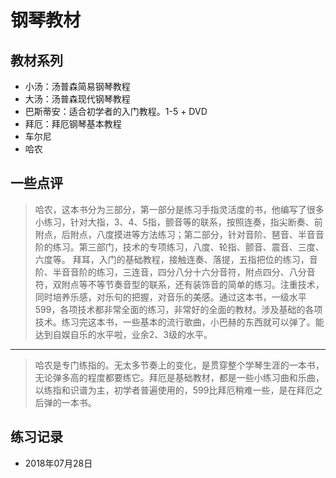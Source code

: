 # 钢琴教材

## 教材系列

* 小汤：汤普森简易钢琴教程
* 大汤：汤普森现代钢琴教程
* 巴斯蒂安：适合初学者的入门教程。1-5 + DVD
* 拜厄：拜厄钢琴基本教程
* 车尔尼
* 哈农

## 一些点评

> 哈农，这本书分为三部分，第一部分是练习手指灵活度的书，他编写了很多小练习，针对大指，3、4、5指，颤音等的联系，按照连奏，指尖断奏、前附点，后附点，八度摸进等方法练习；第二部分，针对音阶、琶音、半音音阶的练习。第三部门，技术的专项练习，八度、轮指、颤音、震音、三度、六度等。
拜耳，入门的基础教程，接触连奏、落提，五指把位的练习，音阶、半音音阶的练习，三连音，四分八分十六分音符，附点四分、八分音符，双附点等不等节奏音型的联系，还有装饰音的简单的练习。注重技术，同时培养乐感，对乐句的把握，对音乐的美感。通过这本书，一级水平
599，各项技术都非常全面的练习，非常好的全面的教材。涉及基础的各项技术。练习完这本书，一些基本的流行歌曲，小巴赫的东西就可以弹了。能达到自娱自乐的水平啦，业余2、3级的水平。

---

>哈农是专门练指的。无太多节奏上的变化，是贯穿整个学琴生涯的一本书，无论弹多高的程度都要练它。拜厄是基础教材，都是一些小练习曲和乐曲，以练指和识谱为主，初学者普遍使用的，599比拜厄稍难一些，是在拜厄之后弹的一本书。

## 练习记录

* 2018年07月28日